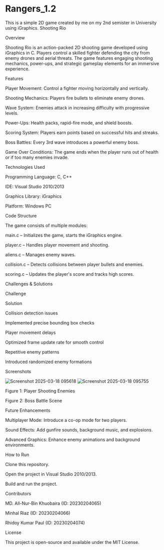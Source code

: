 # Rangers_1.2
This is a simple 2D game created by me on my 2nd semister in University using iGraphics.
Shooting Rio

Overview

Shooting Rio is an action-packed 2D shooting game developed using iGraphics in C. Players control a skilled fighter defending the city from enemy drones and aerial threats. The game features engaging shooting mechanics, power-ups, and strategic gameplay elements for an immersive experience.

Features

Player Movement: Control a fighter moving horizontally and vertically.

Shooting Mechanics: Players fire bullets to eliminate enemy drones.

Wave System: Enemies attack in increasing difficulty with progressive levels.

Power-Ups: Health packs, rapid-fire mode, and shield boosts.

Scoring System: Players earn points based on successful hits and streaks.

Boss Battles: Every 3rd wave introduces a powerful enemy boss.

Game Over Conditions: The game ends when the player runs out of health or if too many enemies invade.

Technologies Used

Programming Language: C, C++

IDE: Visual Studio 2010/2013

Graphics Library: iGraphics

Platform: Windows PC

Code Structure

The game consists of multiple modules:

main.c – Initializes the game, starts the iGraphics engine.

player.c – Handles player movement and shooting.

aliens.c – Manages enemy waves.

collision.c – Detects collisions between player bullets and enemies.

scoring.c – Updates the player's score and tracks high scores.

Challenges & Solutions

Challenge

Solution

Collision detection issues

Implemented precise bounding box checks

Player movement delays

Optimized frame update rate for smooth control

Repetitive enemy patterns

Introduced randomized enemy formations

Screenshots

![Screenshot 2025-03-18 095618](https://github.com/user-attachments/assets/f2c8dfae-e990-49ca-b2bb-834070594c83)
![Screenshot 2025-03-18 095755](https://github.com/user-attachments/assets/8d22307c-3975-4631-b623-f06fb7c84eb4)

Figure 1: Player Shooting Enemies

Figure 2: Boss Battle Scene

Future Enhancements

Multiplayer Mode: Introduce a co-op mode for two players.

Sound Effects: Add gunfire sounds, background music, and explosions.

Advanced Graphics: Enhance enemy animations and background environments.

How to Run

Clone this repository.

Open the project in Visual Studio 2010/2013.

Build and run the project.

Contributors

MD. All-Nur-Bin Khuobaira (ID: 20230204065)

Minhal Riaz (ID: 20230204066)

Rhidoy Kumar Paul (ID: 20230204074)

License

This project is open-source and available under the MIT License.

